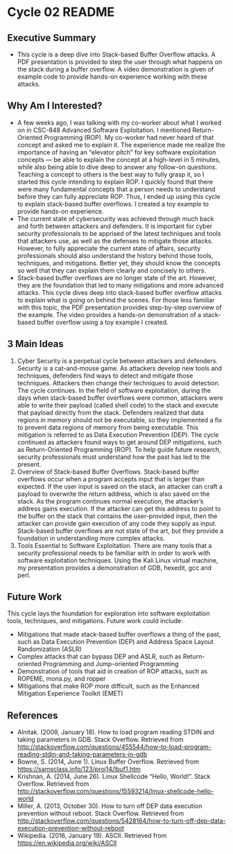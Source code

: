 # Cycle 02 README

## Executive Summary
* This cycle is a deep dive into Stack-based Buffer Overflow attacks.  A PDF presentation is provided to step the user through what happens on the stack during a buffer overflow.  A video demonstration is given of example code to provide hands-on experience working with these attacks.

## Why Am I Interested?
* A few weeks ago, I was talking with my co-worker about what I worked on in CSC-848 Advanced Software Exploitation.  I mentioned Return-Oriented Programming (ROP).  My co-worker had never heard of that concept and asked me to explain it.  The experience made me realize the importance of having an “elevator pitch” for key software exploitation concepts — be able to explain the concept at a high-level in 5 minutes, while also being able to dive deep to answer any follow-on questions.  Teaching a concept to others is the best way to fully grasp it, so I started this cycle intending to explain ROP.  I quickly found that there were many fundamental concepts that a person needs to understand before they can fully appreciate ROP.  Thus, I ended up using this cycle to explain stack-based buffer overflows. I created a toy example to provide hands-on experience.
* The current state of cybersecurity was achieved through much back and forth between attackers and defenders.  It is important for cyber security professionals to be apprised of the latest techniques and tools that attackers use, as well as the defenses to mitigate those attacks.  However, to fully appreciate the current state of affairs, security professionals should also understand the history behind those tools, techniques, and mitigations.  Better yet, they should know the concepts so well that they can explain them clearly and concisely to others.
* Stack-based buffer overflows are no longer state of the art.  However, they are the foundation that led to many mitigations and more advanced attacks.  This cycle dives deep into stack-based buffer overflow attacks to explain what is going on behind the scenes.  For those less familiar with this topic, the PDF presentation provides step-by-step overview of the example.  The video provides a hands-on demonstration of a stack-based buffer overflow using a toy example I created.

## 3 Main Ideas
1. Cyber Security is a perpetual cycle between attackers and defenders. Security is a cat-and-mouse game.  As attackers develop new tools and techniques, defenders find ways to detect and mitigate those techniques.  Attackers then change their techniques to avoid detection.  The cycle continues.  In the field of software exploitation, during the days when stack-based buffer overflows were common, attackers were able to write their payload (called shell code) to the stack and execute that payload directly from the stack.  Defenders realized that data regions in memory should not be executable, so they implemented a fix to prevent data regions of memory from being executable.  This mitigation is referred to as Data Execution Prevention (DEP).  The cycle continued as attackers found ways to get around DEP mitigations, such as Return-Oriented Programming (ROP).  To help guide future research, security professionals must understand how the past has led to the present.
2. Overview of Stack-based Buffer Overflows.  Stack-based buffer overflows occur when a program accepts input that is larger than expected.  If the user input is saved on the stack, an attacker can craft a payload to overwrite the return address, which is also saved on the stack.  As the program continues normal execution, the attacker’s address gains execution.  If the attacker can get this address to point to the buffer on the stack that contains the user-provided input, then the attacker can provide gain execution of any code they supply as input.  Stack-based buffer overflows are not state of the art, but they provide a foundation in understanding more complex attacks.
3. Tools Essential to Software Exploitation.  There are many tools that a security professional needs to be familiar with in order to work with software exploitation techniques.  Using the Kali Linux virtual machine, my presentation provides a demonstration of GDB, hexedit, gcc and perl.  

## Future Work
This cycle lays the foundation for exploration into software exploitation tools, techniques, and mitigations.  Future work could include:
- Mitigations that made stack-based buffer overflows a thing of the past, such as Data Execution Prevention (DEP) and Address Space Layout Randomization (ASLR)
- Complex attacks that can bypass DEP and ASLR, such as Return-oriented Programming and Jump-oriented Programming
- Demonstration of tools that aid in creation of ROP attacks, such as ROPEME, mona.py, and ropper
- Mitigations that make ROP more difficult, such as the Enhanced Mitigation Experience Toolkit (EMET)

## References

* Alnitak. (2009, January 18). How to load program reading STDIN and taking parameters in GDB. Stack Overflow. Retrieved from http://stackoverflow.com/questions/455544/how-to-load-program-reading-stdin-and-taking-parameters-in-gdb
* Bowne, S. (2014, June 1). Linux Buffer Overflow. Retrieved from https://samsclass.info/123/proj14/lbuf1.htm
* Krishnan, A. (2014, June 26). Linux Shellcode “Hello, World!”. Stack Overflow.  Retrieved from http://stackoverflow.com/questions/15593214/linux-shellcode-hello-world
* Miller, A. (2013, October 30). How to turn off DEP data execution prevention without reboot. Stack Overflow. Retrieved from http://stackoverflow.com/questions/5428164/how-to-turn-off-dep-data-execution-prevention-without-reboot
* Wikipedia. (2016, January 19). ASCII.  Retrieved from https://en.wikipedia.org/wiki/ASCII
